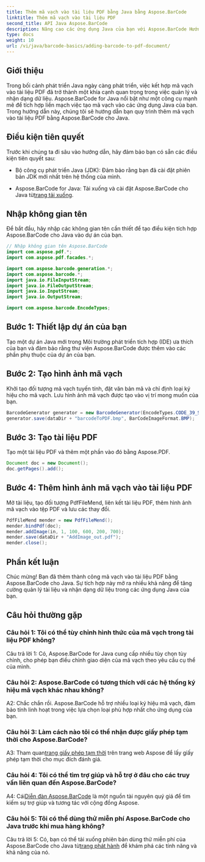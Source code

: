 ```yaml
---
title: Thêm mã vạch vào tài liệu PDF bằng Java bằng Aspose.BarCode
linktitle: Thêm mã vạch vào tài liệu PDF
second_title: API Java Aspose.BarCode
description: Nâng cao các ứng dụng Java của bạn với Aspose.BarCode Hướng dẫn từng bước để thêm mã vạch vào tài liệu PDF.
type: docs
weight: 10
url: /vi/java/barcode-basics/adding-barcode-to-pdf-document/
---
```

## Giới thiệu

Trong bối cảnh phát triển Java ngày càng phát triển, việc kết hợp mã vạch vào tài liệu PDF đã trở thành một khía cạnh quan trọng trong việc quản lý và nhận dạng dữ liệu. Aspose.BarCode for Java nổi bật như một công cụ mạnh mẽ để tích hợp liền mạch việc tạo mã vạch vào các ứng dụng Java của bạn. Trong hướng dẫn này, chúng tôi sẽ hướng dẫn bạn quy trình thêm mã vạch vào tài liệu PDF bằng Aspose.BarCode cho Java.

## Điều kiện tiên quyết

Trước khi chúng ta đi sâu vào hướng dẫn, hãy đảm bảo bạn có sẵn các điều kiện tiên quyết sau:

- Bộ công cụ phát triển Java (JDK): Đảm bảo rằng bạn đã cài đặt phiên bản JDK mới nhất trên hệ thống của mình.

-  Aspose.BarCode for Java: Tải xuống và cài đặt Aspose.BarCode cho Java từ[trang tải xuống](https://releases.aspose.com/barcode/java/).

## Nhập không gian tên

Để bắt đầu, hãy nhập các không gian tên cần thiết để tạo điều kiện tích hợp Aspose.BarCode cho Java vào dự án của bạn.

```java
// Nhập không gian tên Aspose.BarCode
import com.aspose.pdf.*;
import com.aspose.pdf.facades.*;

import com.aspose.barcode.generation.*;
import com.aspose.barcode.*;
import java.io.FileInputStream;
import java.io.FileOutputStream;
import java.io.InputStream;
import java.io.OutputStream;

import com.aspose.barcode.EncodeTypes;
```

## Bước 1: Thiết lập dự án của bạn

Tạo một dự án Java mới trong Môi trường phát triển tích hợp (IDE) ưa thích của bạn và đảm bảo rằng thư viện Aspose.BarCode được thêm vào các phần phụ thuộc của dự án của bạn.

## Bước 2: Tạo hình ảnh mã vạch

Khởi tạo đối tượng mã vạch tuyến tính, đặt văn bản mã và chỉ định loại ký hiệu cho mã vạch. Lưu hình ảnh mã vạch được tạo vào vị trí mong muốn của bạn.

```java
BarcodeGenerator generator = new BarcodeGenerator(EncodeTypes.CODE_39_STANDARD, "1234567");
generator.save(dataDir + "barcodeToPDF.bmp", BarCodeImageFormat.BMP);
```

## Bước 3: Tạo tài liệu PDF

Tạo một tài liệu PDF và thêm một phần vào đó bằng Aspose.PDF.

```java
Document doc = new Document();
doc.getPages().add();
```

## Bước 4: Thêm hình ảnh mã vạch vào tài liệu PDF

Mở tài liệu, tạo đối tượng PdfFileMend, liên kết tài liệu PDF, thêm hình ảnh mã vạch vào tệp PDF và lưu các thay đổi.

```java
PdfFileMend mender = new PdfFileMend();
mender.bindPdf(doc);
mender.addImage(in, 1, 100, 600, 200, 700);
mender.save(dataDir + "AddImage_out.pdf");
mender.close();
```

## Phần kết luận

Chúc mừng! Bạn đã thêm thành công mã vạch vào tài liệu PDF bằng Aspose.BarCode cho Java. Sự tích hợp này mở ra nhiều khả năng để tăng cường quản lý tài liệu và nhận dạng dữ liệu trong các ứng dụng Java của bạn.

## Câu hỏi thường gặp

### Câu hỏi 1: Tôi có thể tùy chỉnh hình thức của mã vạch trong tài liệu PDF không?

Câu trả lời 1: Có, Aspose.BarCode for Java cung cấp nhiều tùy chọn tùy chỉnh, cho phép bạn điều chỉnh giao diện của mã vạch theo yêu cầu cụ thể của mình.

### Câu hỏi 2: Aspose.BarCode có tương thích với các hệ thống ký hiệu mã vạch khác nhau không?

A2: Chắc chắn rồi. Aspose.BarCode hỗ trợ nhiều loại ký hiệu mã vạch, đảm bảo tính linh hoạt trong việc lựa chọn loại phù hợp nhất cho ứng dụng của bạn.

### Câu hỏi 3: Làm cách nào tôi có thể nhận được giấy phép tạm thời cho Aspose.BarCode?

 A3: Tham quan[trang giấy phép tạm thời](https://purchase.aspose.com/temporary-license/) trên trang web Aspose để lấy giấy phép tạm thời cho mục đích đánh giá.

### Câu hỏi 4: Tôi có thể tìm trợ giúp và hỗ trợ ở đâu cho các truy vấn liên quan đến Aspose.BarCode?

 A4: Cái[Diễn đàn Aspose.BarCode](https://forum.aspose.com/c/barcode/13) là một nguồn tài nguyên quý giá để tìm kiếm sự trợ giúp và tương tác với cộng đồng Aspose.

### Câu hỏi 5: Tôi có thể dùng thử miễn phí Aspose.BarCode cho Java trước khi mua hàng không?

 Câu trả lời 5: Có, bạn có thể tải xuống phiên bản dùng thử miễn phí của Aspose.BarCode cho Java từ[trang phát hành](https://releases.aspose.com/) để khám phá các tính năng và khả năng của nó.